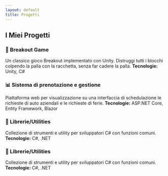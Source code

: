 ```yaml
---
layout: default
title: Progetti
---
```


## I Miei Progetti

### 🏪 Breakout Game
Un classico gioco Breakout implementato con Unity. Distruggi tutti i blocchi colpendo la palla con la racchetta, senza far cadere la palla.
**Tecnologie:** Unity, C#

### 📊 Sistema di prenotazione e gestione 
Piattaforma web per visualizzazione su una interfaccia di schedulazione le richieste di auto aziendali e le richieste di ferie.
**Tecnologie:** ASP.NET Core, Entity Framework, Blazor 

### 🔧 Librerie/Utilities
Collezione di strumenti e utility per sviluppatori C# con funzioni comuni.
**Tecnologie:** C#, .NET

### 🔧 Librerie/Utilities
Collezione di strumenti e utility per sviluppatori C# con funzioni comuni.
**Tecnologie:** C#, .NET